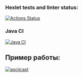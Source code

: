 ### Hexlet tests and linter status:
[![Actions Status](https://github.com/pavelchervonenko/java-project-71/actions/workflows/hexlet-check.yml/badge.svg)](https://github.com/pavelchervonenko/java-project-71/actions)

### Java CI
[![Java CI](https://github.com/pavelchervonenko/java-project-71/actions/workflows/main.yml/badge.svg)](https://github.com/pavelchervonenko/java-project-71/actions/workflows/main.yml)

## Пример работы:
[![asciicast](https://asciinema.org/a/A8yELSWxQzSR1RaAHVrPgEZyu.svg)](https://asciinema.org/a/A8yELSWxQzSR1RaAHVrPgEZyu)
